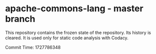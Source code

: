 # apache-commons-lang - master branch

This repository contains the frozen state of the repository.
Its history is cleared. It is used only for static code
analysis with Codacy.

Commit Time: 1727786348
